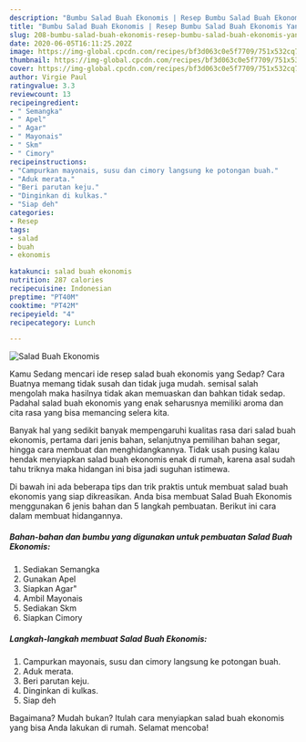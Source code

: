 ```yaml
---
description: "Bumbu Salad Buah Ekonomis | Resep Bumbu Salad Buah Ekonomis Yang Enak Dan Mudah"
title: "Bumbu Salad Buah Ekonomis | Resep Bumbu Salad Buah Ekonomis Yang Enak Dan Mudah"
slug: 208-bumbu-salad-buah-ekonomis-resep-bumbu-salad-buah-ekonomis-yang-enak-dan-mudah
date: 2020-06-05T16:11:25.202Z
image: https://img-global.cpcdn.com/recipes/bf3d063c0e5f7709/751x532cq70/salad-buah-ekonomis-foto-resep-utama.jpg
thumbnail: https://img-global.cpcdn.com/recipes/bf3d063c0e5f7709/751x532cq70/salad-buah-ekonomis-foto-resep-utama.jpg
cover: https://img-global.cpcdn.com/recipes/bf3d063c0e5f7709/751x532cq70/salad-buah-ekonomis-foto-resep-utama.jpg
author: Virgie Paul
ratingvalue: 3.3
reviewcount: 13
recipeingredient:
- " Semangka"
- " Apel"
- " Agar"
- " Mayonais"
- " Skm"
- " Cimory"
recipeinstructions:
- "Campurkan mayonais, susu dan cimory langsung ke potongan buah."
- "Aduk merata."
- "Beri parutan keju."
- "Dinginkan di kulkas."
- "Siap deh"
categories:
- Resep
tags:
- salad
- buah
- ekonomis

katakunci: salad buah ekonomis 
nutrition: 287 calories
recipecuisine: Indonesian
preptime: "PT40M"
cooktime: "PT42M"
recipeyield: "4"
recipecategory: Lunch

---
```



![Salad Buah Ekonomis](https://img-global.cpcdn.com/recipes/bf3d063c0e5f7709/751x532cq70/salad-buah-ekonomis-foto-resep-utama.jpg)

Kamu Sedang mencari ide resep salad buah ekonomis yang Sedap? Cara Buatnya memang tidak susah dan tidak juga mudah. semisal salah mengolah maka hasilnya tidak akan memuaskan dan bahkan tidak sedap. Padahal salad buah ekonomis yang enak seharusnya memiliki aroma dan cita rasa yang bisa memancing selera kita.

Banyak hal yang sedikit banyak mempengaruhi kualitas rasa dari salad buah ekonomis, pertama dari jenis bahan, selanjutnya pemilihan bahan segar, hingga cara membuat dan menghidangkannya. Tidak usah pusing kalau hendak menyiapkan salad buah ekonomis enak di rumah, karena asal sudah tahu triknya maka hidangan ini bisa jadi suguhan istimewa.




Di bawah ini ada beberapa tips dan trik praktis untuk membuat salad buah ekonomis yang siap dikreasikan. Anda bisa membuat Salad Buah Ekonomis menggunakan 6 jenis bahan dan 5 langkah pembuatan. Berikut ini cara dalam membuat hidangannya.

<!--inarticleads1-->

##### Bahan-bahan dan bumbu yang digunakan untuk pembuatan Salad Buah Ekonomis:

1. Sediakan  Semangka
1. Gunakan  Apel
1. Siapkan  Agar&#34;
1. Ambil  Mayonais
1. Sediakan  Skm
1. Siapkan  Cimory




<!--inarticleads2-->

##### Langkah-langkah membuat Salad Buah Ekonomis:

1. Campurkan mayonais, susu dan cimory langsung ke potongan buah.
1. Aduk merata.
1. Beri parutan keju.
1. Dinginkan di kulkas.
1. Siap deh




Bagaimana? Mudah bukan? Itulah cara menyiapkan salad buah ekonomis yang bisa Anda lakukan di rumah. Selamat mencoba!
